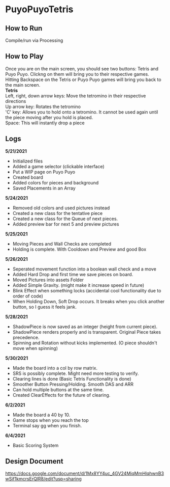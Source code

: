 # PuyoPuyoTetris
## How to Run
Compile/run via Processing
## How to Play
Once you are on the main screen, you should see two buttons: Tetris and Puyo Puyo. Clickng on them will bring you to their respective games.  
Hitting Backspace on the Tetris or Puyo Puyo games will bring you back to the main screen.  
**Tetris**  
Left, right, down arrow keys: Move the tetromino in their respective directions  
Up arrow key: Rotates the tetromino  
'C' key: Allows you to hold onto a tetromino. It cannot be used again until the piece moving after you hold is placed.  
Space: This will instantly drop a piece  

## Logs
**5/21/2021**
- Initialized files
- Added a game selector (clickable interface)
- Put a WIP page on Puyo Puyo
- Created board
- Added colors for pieces and background
- Saved Placements in an Array

**5/24/2021**
- Removed old colors and used pictures instead
- Created a new class for the tentative piece
- Created a new class for the Queue of next pieces.
- Added preview bar for next 5 and preview pictures

**5/25/2021**
- Moving Pieces and Wall Checks are completed
- Holding is complete. With Cooldown and Preview and good Box

**5/26/2021**
- Seperated movement function into a boolean wall check and a move
- Added Hard Drop and first time we save pieces on board.
- Moved Pictures into assets Folder
- Added Simple Gravity. (might make it increase speed in future)
- Blink Effect when something locks (accidental cool functionality due to order of code)
- When Holding Down, Soft Drop occurs. It breaks when you click another button, so I guess it feels jank.

**5/28/2021**
- ShadowPiece is now saved as an integer (height from current piece).
- ShadowPiece renders properly and is transparent. Original Piece takes precedence.
- Spinning and Rotation without kicks implemented. (O piece shouldn't move when spinning)

**5/30/2021**
- Made the board into a col by row matrix. 
- SRS is possibly complete. Might need more testing to verify.
- Clearing lines is done (Basic Tetris Functionality is done)
- Smoother Button Pressing/Holding. Smooth DAS and ARR
- Can hold multiple buttons at the same time.
- Created ClearEffects for the future of clearing.

**6/2/2021**
- Made the board a 40 by 10.
- Game stops when you reach the top
- Terminal say gg when you finish.

**6/4/2021**
- Basic Scoring System

## Design Document
https://docs.google.com/document/d/1Mx8YY4uc_4GV24MiqMmHlqhwnB3wSif1kmcrsErQlR8/edit?usp=sharing
